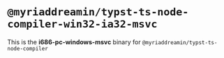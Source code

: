 # `@myriaddreamin/typst-ts-node-compiler-win32-ia32-msvc`

This is the **i686-pc-windows-msvc** binary for `@myriaddreamin/typst-ts-node-compiler`
